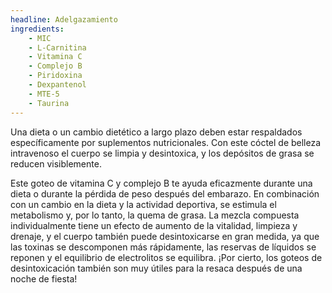 ```yaml
---
headline: Adelgazamiento
ingredients:
    - MIC
    - L-Carnitina
    - Vitamina C
    - Complejo B
    - Piridoxina
    - Dexpantenol
    - MTE-5
    - Taurina
---
```


Una dieta o un cambio dietético a largo plazo deben estar respaldados específicamente por suplementos nutricionales. Con este cóctel de belleza intravenoso el cuerpo se limpia y desintoxica, y los depósitos de grasa se reducen visiblemente.

Este goteo de vitamina C y complejo B te ayuda eficazmente durante una dieta o durante la pérdida de peso después del embarazo. En combinación con un cambio en la dieta y la actividad deportiva, se estimula el metabolismo y, por lo tanto, la quema de grasa. La mezcla compuesta individualmente tiene un efecto de aumento de la vitalidad, limpieza y drenaje, y el cuerpo también puede desintoxicarse en gran medida, ya que las toxinas se descomponen más rápidamente, las reservas de líquidos se reponen y el equilibrio de electrolitos se equilibra. ¡Por cierto, los goteos de desintoxicación también son muy útiles para la resaca después de una noche de fiesta!
